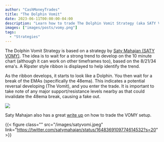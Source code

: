 ```yaml
---
author: "CashMoneyTrades"
title: "The Dolphin Vomit"
date: 2023-06-11T00:00:00-04:00
description: "Learn how to trade The Dolphin Vomit Strategy (aka SATY VOMY)"
images: ["images/posts/vomy.png"]
tags:
  - "Strategies"
---
```



The Dolphin Vomit Strategy is based on a strategy by [Saty Mahajan (SATY VOMY)](https://twitter.com/satymahajan/status/1648369109774614532?s=20).  The idea is to wait for a strong trend to develop on the 10 minute chart (although it can work on other timeframes too), based on the 8/21/34 ema's.  A Ripster style ribbon is displayed to help identify the trend.

As the ribbon develops, it starts to look like a Dolphin.  You then wait for a break of the EMAs (specifically the 48ema).  This indicates a potential reversal developing (The Vomit), and you enter the trade.  It is important to take note of any major support/resistance levels nearby as that could invalidate the 48ema break, causing a fake out.


![](/images/vomy.png)


Saty Mahajan also has a great [write up](https://twitter.com/satymahajan/status/1648369109774614532?s=20) on how to trade the VOMY setup.

{{< figure class="" src="/images/satyvomi.jpeg" link="https://twitter.com/satymahajan/status/1648369109774614532?s=20" >}}

